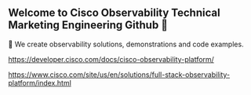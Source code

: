 ## Welcome to Cisco Observability Technical Marketing Engineering Github 👋

🧙 We create observability solutions, demonstrations and code examples.

https://developer.cisco.com/docs/cisco-observability-platform/

https://www.cisco.com/site/us/en/solutions/full-stack-observability-platform/index.html



 

